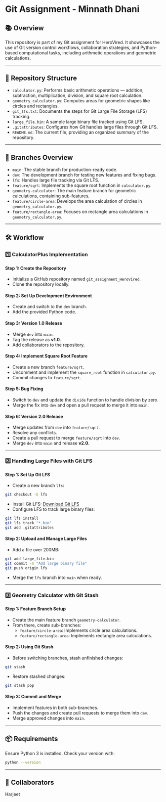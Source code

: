 # Git Assignment - Minnath Dhani

## 📚 Overview

This repository is part of my Git assignment for HeroVired. It showcases the use of Git version control workflows, collaboration strategies, and Python-based computational tasks, including arithmetic operations and geometric calculations.

---

## 📂 Repository Structure

- `calculator.py`: Performs basic arithmetic operations — addition, subtraction, multiplication, division, and square root calculation.
- `geometry_calculator.py`: Computes areas for geometric shapes like circles and rectangles.
- `git_lfs.txt`: Documents the steps for Git Large File Storage (LFS) tracking.
- `large_file.bin`: A sample large binary file tracked using Git LFS.
- `.gitattributes`: Configures how Git handles large files through Git LFS.
- `README.md`: The current file, providing an organized summary of the repository.

---

## 🌿 Branches Overview

- `main`: The stable branch for production-ready code.
- `dev`: The development branch for testing new features and fixing bugs.
- `lfs`: Handles large file tracking via Git LFS.
- `feature/sqrt`: Implements the square root function in `calculator.py`.
- `geometry-calculator`: The main feature branch for geometric calculations, containing sub-features.
- `feature/circle-area`: Develops the area calculation of circles in `geometry_calculator.py`.
- `feature/rectangle-area`: Focuses on rectangle area calculations in `geometry_calculator.py`.

---

## 🛠️ Workflow

### 1️⃣ **CalculatorPlus Implementation**

#### Step 1: Create the Repository

- Initialize a GitHub repository named `git_assignment_HeroVired`.
- Clone the repository locally.

#### Step 2: Set Up Development Environment

- Create and switch to the `dev` branch.
- Add the provided Python code.

#### Step 3: Version 1.0 Release

- Merge `dev` into `main`.
- Tag the release as **v1.0**.
- Add collaborators to the repository.

#### Step 4: Implement Square Root Feature

- Create a new branch `feature/sqrt`.
- Uncomment and implement the `square_root` function in `calculator.py`.
- Commit changes to `feature/sqrt`.

#### Step 5: Bug Fixing

- Switch to `dev` and update the `divide` function to handle division by zero.
- Merge the fix into `dev` and open a pull request to merge it into `main`.

#### Step 6: Version 2.0 Release

- Merge updates from `dev` into `feature/sqrt`.
- Resolve any conflicts.
- Create a pull request to merge `feature/sqrt` into `dev`.
- Merge `dev` into `main` and release **v2.0**.

---

### 2️⃣ **Handling Large Files with Git LFS**

#### Step 1: Set Up Git LFS

- Create a new branch `lfs`:

```bash
git checkout -b lfs
```

- Install Git LFS:
  [Download Git LFS](https://github.com/git-lfs/git-lfs/releases/download/v3.6.1/git-lfs-windows-v3.6.1.exe)
- Configure LFS to track large binary files:

```bash
git lfs install
git lfs track "*.bin"
git add .gitattributes
```

#### Step 2: Upload and Manage Large Files

- Add a file over 200MB:

```bash
git add large_file.bin
git commit -m "Add large binary file"
git push origin lfs
```

- Merge the `lfs` branch into `main` when ready.

---

### 3️⃣ **Geometry Calculator with Git Stash**

#### Step 1: Feature Branch Setup

- Create the main feature branch `geometry-calculator`.
- From there, create sub-branches:
  - `feature/circle-area`: Implements circle area calculations.
  - `feature/rectangle-area`: Implements rectangle area calculations.

#### Step 2: Using Git Stash

- Before switching branches, stash unfinished changes:

```bash
git stash
```

- Restore stashed changes:

```bash
git stash pop
```

#### Step 3: Commit and Merge

- Implement features in both sub-branches.
- Push the changes and create pull requests to merge them into `dev`.
- Merge approved changes into `main`.

---

## 📦 Requirements

Ensure Python 3 is installed. Check your version with:

```bash
python --version
```

---

## 🤝 Collaborators
Harjeet




